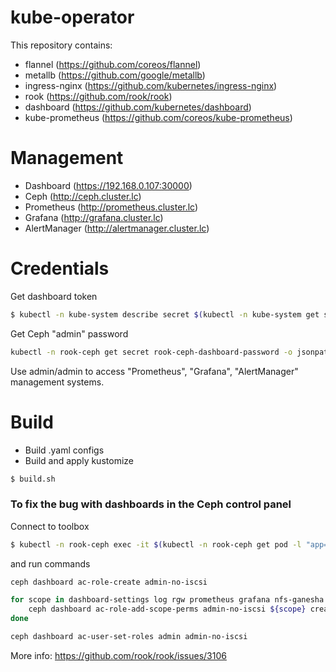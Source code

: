 # kube-operator

This repository contains:
  - flannel (https://github.com/coreos/flannel)
  - metallb (https://github.com/google/metallb)
  - ingress-nginx (https://github.com/kubernetes/ingress-nginx)
  - rook (https://github.com/rook/rook)
  - dashboard (https://github.com/kubernetes/dashboard)
  - kube-prometheus (https://github.com/coreos/kube-prometheus)

# Management
  - Dashboard (https://192.168.0.107:30000)
  - Ceph (http://ceph.cluster.lc)
  - Prometheus (http://prometheus.cluster.lc)
  - Grafana (http://grafana.cluster.lc)
  - AlertManager (http://alertmanager.cluster.lc)

# Credentials
Get dashboard token
```sh
$ kubectl -n kube-system describe secret $(kubectl -n kube-system get secret | grep admin-user | awk '{print $1}')
```
Get Ceph "admin" password
```sh
kubectl -n rook-ceph get secret rook-ceph-dashboard-password -o jsonpath="{['data']['password']}" | base64 --decode && echo
```
Use admin/admin to access "Prometheus", "Grafana", "AlertManager" management systems.

# Build
  - Build .yaml configs
  - Build and apply kustomize
```sh
$ build.sh
```

### To fix the bug with dashboards in the Ceph control panel
Connect to toolbox
```sh
$ kubectl -n rook-ceph exec -it $(kubectl -n rook-ceph get pod -l "app=rook-ceph-tools" -o jsonpath='{.items[0].metadata.name}') bash
```
and run commands
```sh
ceph dashboard ac-role-create admin-no-iscsi

for scope in dashboard-settings log rgw prometheus grafana nfs-ganesha manager hosts rbd-image config-opt rbd-mirroring cephfs user osd pool monitor; do
    ceph dashboard ac-role-add-scope-perms admin-no-iscsi ${scope} create delete read update;
done

ceph dashboard ac-user-set-roles admin admin-no-iscsi
```
More info: https://github.com/rook/rook/issues/3106
